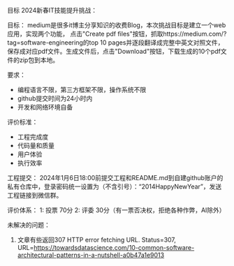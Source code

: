 
目标
2024新春IT技能提升挑战：

目标：
        medium是很多it博主分享知识的收费Blog，本次挑战目标是建立一个web应用，实现两个功能，
        点击"Create pdf files"按钮，抓取https://medium.com/?tag=software-engineering的top 10 pages并逐段翻译成完整中英文对照文件，
        保存成对应pdf文件。生成文件后，点击"Download"按钮，下载生成的10个pdf文件的zip包到本地。

要求：
 * 编程语言不限，第三方框架不限，操作系统不限
 * github提交时间为24小时内
 * 开发和网络环境自备
 
评价标准：
 * 工程完成度
 * 代码量和质量
 * 用户体验
 * 执行效率
 
工程提交：
2024年1月6日18:00前提交工程和README.md到自建github账户的私有仓库中，登录密码统一设置为（不含引号）：“2014HappyNewYear”，发送工程链接到微信群。

评价体系：
1: 投票 70分
2: 评委 30分（有一票否决权，拒绝各种作弊，AI除外）


未解决的问题：
1. 文章有些返回307 HTTP error fetching URL. Status=307, URL=https://towardsdatascience.com/10-common-software-architectural-patterns-in-a-nutshell-a0b47a1e9013
